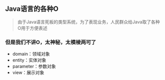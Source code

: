## Java语言的各种O

> 由于Java语言死板的类型系统，为了表现业务，人民群众给Java取了各种O用于方便表述

### 但是我们不讲O，太神秘，太模棱两可了

- domain：领域对象
- entity：实体对象
- parameter：参数对象
- view：展示对象
